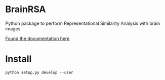 # BrainRSA

Python package to perform Representational Similarity Analysis with brain images

[Found the documentation here](https://github.com/BastienCagna/brainrsa.git)

Install
========
```shell
python setup.py develop --user
```


